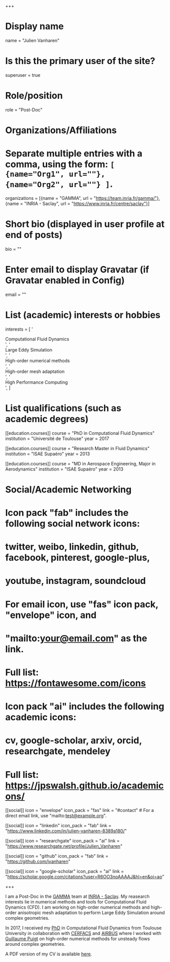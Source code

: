 +++
# Display name
name = "Julien Vanharen"

# Is this the primary user of the site?
superuser = true

# Role/position
role = "Post-Doc"

# Organizations/Affiliations
#   Separate multiple entries with a comma, using the form: `[ {name="Org1", url=""}, {name="Org2", url=""} ]`.
organizations = [{name = "GAMMA", url = "https://team.inria.fr/gamma/"}, {name = "INRIA - Saclay", url = "https://www.inria.fr/centre/saclay"}]

# Short bio (displayed in user profile at end of posts)
bio = ""

# Enter email to display Gravatar (if Gravatar enabled in Config)
email = ""

# List (academic) interests or hobbies
interests = [
  '<div style="text-align: left"> Computational Fluid Dynamics </div>',
  '<div style="text-align: left"> Large Eddy Simulation </div>',
  '<div style="text-align: left"> High-order numerical methods </div>',
  '<div style="text-align: left"> High-order mesh adaptation </div>',
  '<div style="text-align: left"> High Performance Computing </div>',
]

# List qualifications (such as academic degrees)
[[education.courses]]
  course = "PhD in Computational Fluid Dynamics"
  institution = "Université de Toulouse"
  year = 2017

[[education.courses]]
  course = "Research Master in Fluid Dynamics"
  institution = "ISAE Supaéro"
  year = 2013

[[education.courses]]
  course = "MD in Aerospace Engineering, Major in Aerodynamics"
  institution = "ISAE Supaéro"
  year = 2013

# Social/Academic Networking
#
# Icon pack "fab" includes the following social network icons:
#
#   twitter, weibo, linkedin, github, facebook, pinterest, google-plus,
#   youtube, instagram, soundcloud
#
#   For email icon, use "fas" icon pack, "envelope" icon, and
#   "mailto:your@email.com" as the link.
#
#   Full list: https://fontawesome.com/icons
#
# Icon pack "ai" includes the following academic icons:
#
#   cv, google-scholar, arxiv, orcid, researchgate, mendeley
#
#   Full list: https://jpswalsh.github.io/academicons/

[[social]]
  icon = "envelope"
  icon_pack = "fas"
  link = "#contact"  # For a direct email link, use "mailto:test@example.org".

[[social]]
  icon = "linkedin"
  icon_pack = "fab"
  link = "https://www.linkedin.com/in/julien-vanharen-8389a180/"

[[social]]
  icon = "researchgate"
  icon_pack = "ai"
  link = "https://www.researchgate.net/profile/Julien_Vanharen"

[[social]]
  icon = "github"
  icon_pack = "fab"
  link = "https://github.com/jvanharen"

[[social]]
  icon = "google-scholar"
  icon_pack = "ai"
  link = "https://scholar.google.com/citations?user=R6OO3noAAAAJ&hl=en&oi=ao"

+++

I am a Post-Doc in the [GAMMA](https://team.inria.fr/gamma/) team at [INRIA - Saclay](https://www.inria.fr/centre/saclay).
My reasearch interests lie in numerical methods and tools for Computational Fluid Dynamics (CFD).
I am working on high-order numerical methods and high-order anisotropic mesh adaptation to perform Large Eddy Simulation around complex geometries.

In 2017, I received my [PhD](files/phd.pdf) in Computational Fluid Dynamics from Toulouse University in collaboration with [CERFACS](https://cerfacs.fr)
and [AIRBUS](https://www.airbus.com) where I worked with [Guillaume Puigt](http://gpuigt.free.fr/index.html)
on high-order numerical methods for unsteady flows around complex geometries.

A PDF version of my CV is available [here](files/cv.pdf).